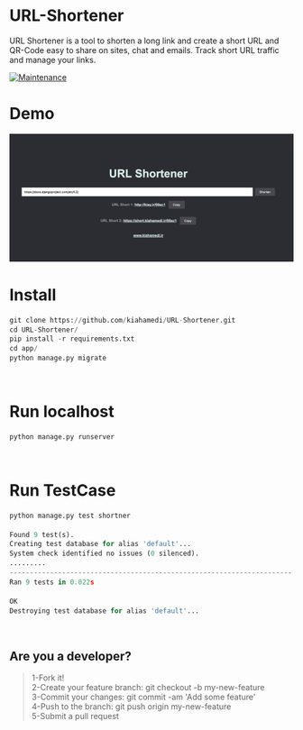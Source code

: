 # URL-Shortener
URL Shortener is a tool to shorten a long link and create a short URL and QR-Code easy to share on sites, chat and emails. Track short URL traffic and manage your links.


[![Maintenance](https://img.shields.io/badge/Maintained%3F-yes-green.svg)](https://GitHub.com/Naereen/StrapDown.js/graphs/commit-activity)

# Demo
![Alt text](https://raw.githubusercontent.com/kiahamedi/URL-Shortener/main/Screenshot.png "Optional title")

# Install
```python
git clone https://github.com/kiahamedi/URL-Shortener.git
cd URL-Shortener/
pip install -r requirements.txt
cd app/
python manage.py migrate
```
<br>


# Run localhost
```python
python manage.py runserver
```
<br>

# Run TestCase
```python
python manage.py test shortner

Found 9 test(s).
Creating test database for alias 'default'...
System check identified no issues (0 silenced).
.........
----------------------------------------------------------------------
Ran 9 tests in 0.022s

OK
Destroying test database for alias 'default'...
```
<br>


## Are you a developer?
> 1-Fork it!</br>
> 2-Create your feature branch: git checkout -b my-new-feature</br>
> 3-Commit your changes: git commit -am 'Add some feature'</br>
> 4-Push to the branch: git push origin my-new-feature</br>
> 5-Submit a pull request</br>
